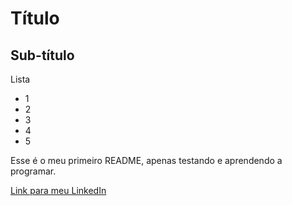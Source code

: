 # Título

## Sub-título

Lista
- 1
- 2
- 3
- 4
- 5

Esse é o meu primeiro README, apenas testando e aprendendo a programar.

[Link para meu LinkedIn](https://www.linkedin.com/in/luccapoliveira/)

